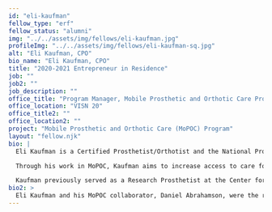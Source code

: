 ```yaml
---
id: "eli-kaufman"
fellow_type: "erf"
fellow_status: "alumni"
img: "../../assets/img/fellows/eli-kaufman.jpg"
profileImg: "../../assets/img/fellows/eli-kaufman-sq.jpg"
alt: "Eli Kaufman, CPO"
bio_name: "Eli Kaufman, CPO"
title: "2020-2021 Entrepreneur in Residence"
job: ""
job2: ""
job_description: ""
office_title: "Program Manager, Mobile Prosthetic and Orthotic Care Program"
office_location: "VISN 20"
office_title2: ""
office_location2: ""
project: "Mobile Prosthetic and Orthotic Care (MoPOC) Program"
layout: "fellow.njk"
bio: |
  Eli Kaufman is a Certified Prosthetist/Orthotist and the National Program Manager for Mobile Prosthetic and Orthotic Care (MoPOC), an Enterprise-Wide Initiative through the VHA Office of Rural Health in partnership with Rehabilitation and Prosthetic Services.  <br><br>

  Through his work in MoPOC, Kaufman aims to increase access to care for Veterans with artificial limb and complex bracing needs by reducing or eliminating the patient burden of travel.  <br><br>

  Kaufman previously served as a Research Prosthetist at the Center for Limb Loss & MoBility (CLiMB) at VA Puget Sound Health Care System in Seattle, WA. Kaufman collaborates to research and develop emerging technologies and clinical practices to enhance mobility for individuals with limb differences and neuromusculoskeletal impairments.
bio2: >
  Eli Kaufman and his MoPOC collaborator, Daniel Abrahamson, were the recipients of the 2022 Dr. Robert L. Jesse Award for Excellence in Innovation.
---
```

